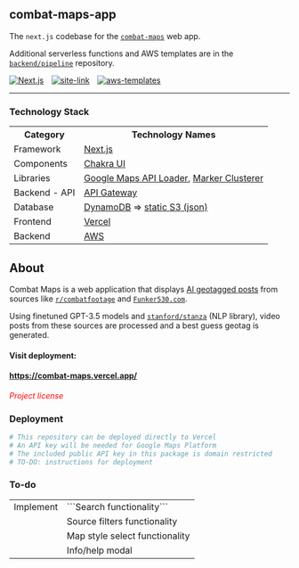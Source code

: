 ## combat-maps-app
The `next.js` codebase for the [`combat-maps`](/BAPcon) web app. 

Additional serverless functions and AWS templates are in the [`backend/pipeline`](/BAPcon/combat-maps-pipeline) repository.
<div>

<span style="margin-right:10px;">[![Next.js]](https://github.com/BAPCon/combat-maps-app/blob/master/package.json)</span>
<span style="margin-right:10px;">[![site-link]](https://combat-maps.vercel.app/)</span>
<span style="margin-right:10px;">[![aws-templates]]()</span>

</div>

---

### Technology Stack

<table>
<tbody>
<tr><th>Category</th><th>Technology Names</th></tr>
<tr>
    <td>Framework</td>
    <td><a href="/">Next.js</a></td>
</tr>
<tr>
    <td>Components</td>
    <td><a href='https://chakra-ui.com/docs/components'>Chakra UI</a></td>
</tr>
<tr>
    <td>Libraries</td>
    <td>
    <a href='https://github.com/googlemaps/js-api-loader'>Google Maps API Loader</a>, 
    <a href='https://github.com/googlemaps/js-markerclusterer'>Marker Clusterer</a>
    </td>
</tr>
<tr>
    <td>Backend - API</td>
    <td><a href='https://aws.amazon.com/api-gateway/'>API Gateway</a></td>
</tr>
<tr>
    <td>Database</td>
    <td><a href='https://aws.amazon.com/dynamodb/'>DynamoDB</a> => <a href='https://aws.amazon.com/s3/'>static S3 (json)</a></td>
</tr>
<tr>
    <td>Frontend</td>
    <td>
    <a href='https://vercel.com/'>Vercel</a>
    </td>
</tr>
<tr>
    <td>Backend</td>
    <td>
    <a href='https://aws.amazon.com/'>AWS</a>
    </td>
</tr>
</tbody></table>


## About

Combat Maps is a web application that displays [AI geotagged posts](https://www.github.com/BAPCon/combat-maps-backend) from sources like [`r/combatfootage`](https://www.reddit.com/r/combatfootage) and [`Funker530.com`](https://www.funker530.com).

Using finetuned GPT-3.5 models and [`stanford/stanza`](https://github.com/stanfordnlp/stanza) (NLP library), video posts from these sources are processed and a best guess geotag is generated.

#### Visit deployment: 
#### https://combat-maps.vercel.app/
<i style="color:red">Project license</i>

### Deployment

```python
# This repository can be deployed directly to Vercel
# An API key will be needed for Google Maps Platform
# The included public API key in this package is domain restricted
# TO-DO: instructions for deployment
```

### To-do
<table>
<tbody>
<tr>
<td>Implement</td>
<td>```Search functionality```</td>
</tr>
<tr>
<td></td>
<td>Source filters functionality</td>
</tr>
<tr>
<td></td>
<td>Map style select functionality</td>
</tr>
<tr>
<td></td>
<td>Info/help modal</td>
</tr>
</tbody>
</table>

[Next.js]: https://img.shields.io/github/package-json/dependency-version/bapcon/combat-maps-app/next?color=463f37&logo=next.js&logoColor=fff&style=for-the-badge
[site-link]: https://img.shields.io/badge/Visit_Site-%20?style=for-the-badge&logo=amazonec2&logoColor=white&labelColor=463f37
[aws-templates]: https://img.shields.io/badge/AWS-templates_%26_code-blue?style=for-the-badge&logo=amazons3&logoColor=white